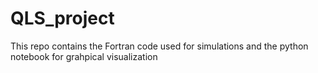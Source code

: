 # QLS_project
This repo contains the Fortran code used for simulations and the python notebook for grahpical visualization
